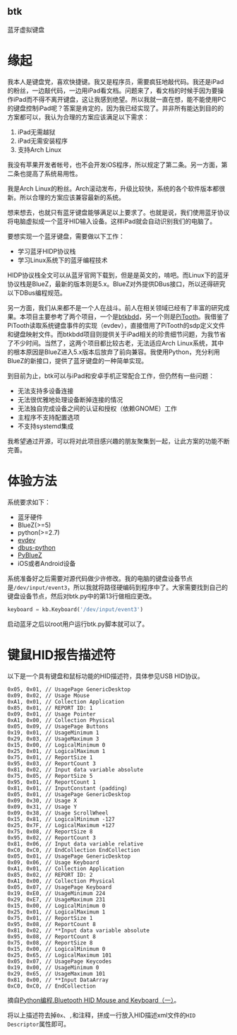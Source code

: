 btk
---
蓝牙虚拟键盘

缘起
====
我本人是键盘党，喜欢快捷键。我又是程序员，需要疯狂地敲代码。我还是iPad的粉丝，一边敲代码，一边用iPad看文档。问题来了，看文档的时候手因为要操作iPad而不得不离开键盘，这让我感到绝望。所以我就一直在想，能不能使用PC的键盘控制iPad呢？答案是肯定的，因为我已经实现了。并非所有能达到目的的方案都可以，我认为合理的方案应该满足以下需求：

1. iPad无需越狱
2. iPad无需安装程序
3. 支持Arch Linux

我没有苹果开发者帐号，也不会开发iOS程序，所以规定了第二条。另一方面，第二条也提高了系统易用性。

我是Arch Linux的粉丝。Arch滚动发布，升级比较快，系统的各个软件版本都很新。所以合理的方案应该兼容最新的系统。

想来想去，也就只有蓝牙键盘能够满足以上要求了。也就是说，我们使用蓝牙协议将电脑虚拟成一个蓝牙HID输入设备。这样iPad就会自动识别我们的电脑了。

要想实现一个蓝牙键盘，需要做以下工作：

- 学习蓝牙HIDP协议栈
- 学习Linux系统下的蓝牙编程技术

HIDP协议栈全文可以从蓝牙官网下载到，但是是英文的，啃吧。而Linux下的蓝牙协议栈是BlueZ，最新的版本则是5.x。BlueZ对外提供DBus接口，所以还得研究以下DBus编程规范。

另一方面，我们从来都不是一个人在战斗。前人在相关领域已经有了丰富的研究成果。本项目主要参考了两个项目，一个是[btkbdd](http://v3.sk/~lkundrak/btkbdd/)，另一个则是[PiTooth](http://www.linuxuser.co.uk/tutorials/emulate-a-bluetooth-keyboard-with-the-raspberry-pi)。我借鉴了PiTooth读取系统键盘事件的实现（evdev），直接借用了PiTooth的sdp定义文件和键盘映射文件。而btkbdd项目则提供关于iPad相关的珍贵细节问题，为我节省了不少时间。当然了，这两个项目都比较古老，无法适应Arch Linux系统，其中的根本原因是BlueZ进入5.x版本后放弃了前向兼容。我使用Python，充分利用BlueZ的新接口，提供了蓝牙键盘的一种简单实现。

到目前为止，btk可以与iPad和安卓手机正常配合工作，但仍然有一些问题：

- 无法支持多设备连接
- 无法很优雅地处理设备断掉连接的情况
- 无法独自完成设备之间的认证和授权（依赖GNOME）工作
- 主程序不支持配置选项
- 不支持systemd集成

我希望通过开源，可以将对此项目感兴趣的朋友聚集到一起，让此方案的功能不断完善。

体验方法
========

系统要求如下：

- 蓝牙硬件
- BlueZ(>=5)
- python(>=2.7)
- [evdev](https://pypi.python.org/pypi/evdev)
- [dbus-python](https://pypi.python.org/pypi/dbus-python)
- [PyBlueZ](https://pypi.python.org/pypi/PyBluez)
- iOS或者Android设备

系统准备好之后需要对源代码做少许修改。我的电脑的键盘设备节点是`/dev/input/event3`，所以我就将路径硬编码到程序中了。大家需要找到自己的键盘设备节点，然后对btk.py中的第13行做相应更改。

```py
keyboard = kb.Keyboard('/dev/input/event3')
```

启动蓝牙之后以root用户运行btk.py脚本就可以了。

键鼠HID报告描述符
=================
以下是一个具有键盘和鼠标功能的HID描述符，具体参见USB HID协议。
```
0x05, 0x01, // UsagePage GenericDesktop
0x09, 0x02, // Usage Mouse
0xA1, 0x01, // Collection Application
0x85, 0x01, // REPORT ID: 1
0x09, 0x01, // Usage Pointer
0xA1, 0x00, // Collection Physical
0x05, 0x09, // UsagePage Buttons
0x19, 0x01, // UsageMinimum 1
0x29, 0x03, // UsageMaximum 3
0x15, 0x00, // LogicalMinimum 0
0x25, 0x01, // LogicalMaximum 1
0x75, 0x01, // ReportSize 1
0x95, 0x03, // ReportCount 3
0x81, 0x02, // Input data variable absolute
0x75, 0x05, // ReportSize 5
0x95, 0x01, // ReportCount 1
0x81, 0x01, // InputConstant (padding)
0x05, 0x01, // UsagePage GenericDesktop
0x09, 0x30, // Usage X
0x09, 0x31, // Usage Y
0x09, 0x38, // Usage ScrollWheel
0x15, 0x81, // LogicalMinimum -127
0x25, 0x7F, // LogicalMaximum +127
0x75, 0x08, // ReportSize 8
0x95, 0x02, // ReportCount 3
0x81, 0x06, // Input data variable relative
0xC0, 0xC0, // EndCollection EndCollection
0x05, 0x01, // UsagePage GenericDesktop
0x09, 0x06, // Usage Keyboard
0xA1, 0x01, // Collection Application
0x85, 0x02, // REPORT ID: 2
0xA1, 0x00, // Collection Physical
0x05, 0x07, // UsagePage Keyboard
0x19, 0xE0, // UsageMinimum 224
0x29, 0xE7, // UsageMaximum 231
0x15, 0x00, // LogicalMinimum 0
0x25, 0x01, // LogicalMaximum 1
0x75, 0x01, // ReportSize 1
0x95, 0x08, // ReportCount 8
0x81, 0x02, // **Input data variable absolute
0x95, 0x08, // ReportCount 8
0x75, 0x08, // ReportSize 8
0x15, 0x00, // LogicalMinimum 0
0x25, 0x65, // LogicalMaximum 101
0x05, 0x07, // UsagePage Keycodes
0x19, 0x00, // UsageMinimum 0
0x29, 0x65, // UsageMaximum 101
0x81, 0x00, // **Input DataArray
0xC0, 0xC0, // EndCollection
```
摘自[Python编程.Bluetooth HID Mouse and Keyboard（一）](http://blog.csdn.net/huipengzhao/article/details/18268201)。

将以上描述符去掉`0x`、`,`和注释，拼成一行放入HID描述xml文件的`HID Descriptor`属性即可。
